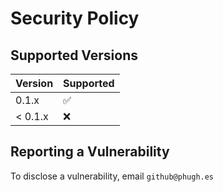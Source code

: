# Security Policy

## Supported Versions

| Version | Supported          |
| ------- | ------------------ |
| 0.1.x   | :white_check_mark: |
| < 0.1.x | :x:                |

## Reporting a Vulnerability

To disclose a vulnerability, email `github@phugh.es`
